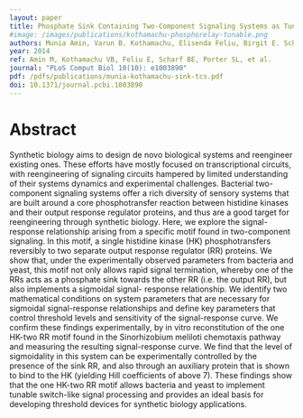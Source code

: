 ```yaml
---
layout: paper
title: Phosphate Sink Containing Two-Component Signaling Systems as Tunable Threshold Devices
#image: /images/publications/kothamachu-phosphorelay-tunable.png
authors: Munia Amin, Varun B. Kothamachu, Elisenda Feliu, Birgit E. Scharf, Steven L. Porter, Orkun S. Soyer
year: 2014
ref: Amin M, Kothamachu VB, Feliu E, Scharf BE, Porter SL, et al.
journal: "PLoS Comput Biol 10(10): e1003890"
pdf: /pdfs/publications/munia-kothamachu-sink-tcs.pdf
doi: 10.1371/journal.pcbi.1003890
---
```


# Abstract

Synthetic biology aims to design de novo biological systems and reengineer existing ones. These efforts have mostly focused on transcriptional circuits, with reengineering of signaling circuits hampered by limited understanding of their systems dynamics and experimental challenges. Bacterial two-component signaling systems offer a rich diversity of sensory systems that are built around a core phosphotransfer reaction between histidine kinases and their output response regulator proteins, and thus are a good target for reengineering through synthetic biology. Here, we explore the signal- response relationship arising from a specific motif found in two-component signaling. In this motif, a single histidine kinase (HK) phosphotransfers reversibly to two separate output response regulator (RR) proteins. We show that, under the experimentally observed parameters from bacteria and yeast, this motif not only allows rapid signal termination, whereby one of the RRs acts as a phosphate sink towards the other RR (i.e. the output RR), but also implements a sigmoidal signal- response relationship. We identify two mathematical conditions on system parameters that are necessary for sigmoidal signal-response relationships and define key parameters that control threshold levels and sensitivity of the signal-response curve. We confirm these findings experimentally, by in vitro reconstitution of the one HK-two RR motif found in the Sinorhizobium meliloti chemotaxis pathway and measuring the resulting signal-response curve. We find that the level of sigmoidality in this system can be experimentally controlled by the presence of the sink RR, and also through an auxiliary protein that is shown to bind to the HK (yielding Hill coefficients of above 7). These findings show that the one HK-two RR motif allows bacteria and yeast to implement tunable switch-like signal processing and provides an ideal basis for developing threshold devices for synthetic biology applications.
